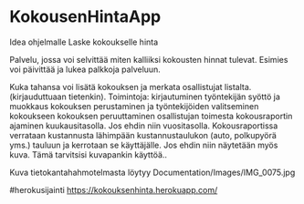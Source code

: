 # KokousenHintaApp
Idea ohjelmalle Laske kokoukselle hinta

Palvelu, jossa voi selvittää miten kalliiksi kokousten hinnat tulevat. Esimies voi päivittää ja lukea palkkoja palveluun. 

Kuka tahansa voi lisätä kokouksen ja merkata osallistujat listalta. (kirjauduttuaan tietenkin). 
Toimintoja: 
kirjautuminen
työntekijän syöttö ja muokkaus
kokouksen perustaminen ja työntekijöiden valitseminen kokoukseen
kokouksen peruuttaminen osallistujan toimesta
kokousraportin ajaminen kuukausitasolla. Jos ehdin niin vuositasolla.
Kokousraportissa verrataan kustannusta lähimpään kustannustaulukon (auto, polkupyörä yms.) tauluun ja kerrotaan se käyttäjälle. Jos ehdin niin näytetään myös kuva. Tämä tarvitsisi kuvapankin käyttöä..

Kuva tietokantahahmotelmasta löytyy 
Documentation/Images/IMG_0075.jpg

#herokusijainti
https://kokouksenhinta.herokuapp.com/


